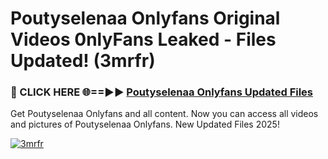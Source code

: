 # Poutyselenaa Onlyfans Original Videos 0nlyFans Leaked - Files Updated! (3mrfr)

<h3>🔴 CLICK HERE 🌐==►► <a href="https://tinyurl.com/ehrbuxhb" rel="nofollow">Poutyselenaa Onlyfans Updated Files</a></h3>

Get Poutyselenaa Onlyfans and all content. Now you can access all videos and pictures of Poutyselenaa Onlyfans. New Updated Files 2025!

[![3mrfr](https://i.imgur.com/lVYEuWS.gif)](https://tinyurl.com/ehrbuxhb)
